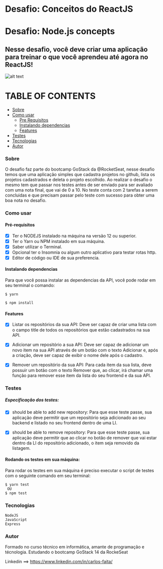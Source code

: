 # Desafio: Conceitos do ReactJS

# Desafio: Node.js concepts

## Nesse desafio, você deve criar uma aplicação para treinar o que você aprendeu até agora no ReactJS!

![alt text](https://github.com/xCall/Desafio2Nivel1GoStack/../../../../public/assets/Screen%20Capture_select-area_20201109222938.png)


TABLE OF CONTENTS
=======================

<!--ts-->
  * [Sobre](#Sobre)
  * [Como usar](#como-usar)
    * [Pre Requisitos](#pre-requisitos)
    * [Instalando dependencias](#instalando-dependencias)
    * [Features](#features)
  * [Testes](#testes)
  * [Tecnologias](#tecnologias)
  * [Autor](#autor)
<!--te-->

### Sobre 

  O desafio faz parte do bootcamp GoStack da @RocketSeat, nesse desafio temos que uma aplicação simples que cadastra projetos no github, lista os projetos cadastrados e deleta o projeto escolhido.
  Ao realizar o desafio o mesmo tem que passar nos testes antes de ser enviado para ser avaliado com uma nota final, que vai de 0 a 10.
  No teste conta com 2 tarefas a serem concluidas e que precisam passar pelo teste com sucesso para obter uma boa nota no desafio.

### Como usar

  #### Pré-requisitos

  - [x] Ter o NODEJS instalado na máquina na versão 12 ou superior.
  - [x] Ter o Yarn ou NPM instalado em sua máquina.
  - [x] Saber utilizar o Terminal.
  - [x] Opcional ter o Insomnia ou algum outro aplicativo para testar rotas http.
  - [x] Editor de código ou IDE de sua preferencia.

  #### Instalando dependencias

  Para que você possa instalar as dependencias da API, você pode rodar em seu terminal o comando:

    $ yarn

    $ npm install


  #### Features

  - [x] Listar os repositórios da sua API: Deve ser capaz de criar uma lista com o campo title de todos os repositórios que estão cadastrados na sua API.

  - [x] Adicionar um repositório a sua API: Deve ser capaz de adicionar um novo item na sua API através de um botão com o texto Adicionar e, após a criação, deve ser capaz de exibir o nome dele após o cadastro.

  - [x] Remover um repositório da sua API: Para cada item da sua lista, deve possuir um botão com o texto Remover que, ao clicar, irá chamar uma função para remover esse item da lista do seu frontend e da sua API.

### Testes 

  ##### Específicação dos testes:

  - [x] should be able to add new repository: Para que esse teste passe, sua aplicação deve permitir que um repositório seja adicionado ao seu backend e listado no seu frontend dentro de uma LI.

  - [x] should be able to remove repository: Para que esse teste passe, sua aplicação deve permitir que ao clicar no botão de remover que vai estar dentro da LI do repositório adicionado, o item seja removido da listagem.


  #### Rodando os testes em sua máquina:

  Para rodar os testes em sua máquina é preciso executar o script de testes com o seguinte comando em seu terminal:

    $ yarn test
     OU
    $ npm test

### Tecnologias

    NodeJS
    JavaScript
    Express


### Autor

  Formado no curso técnico em informática, amante de programação e técnologia.
  Estudando o bootcamp GoStack 14 da RockeSeat

  Linkedin ==> https://www.linkedin.com/in/carlos-faita/
  